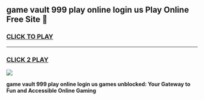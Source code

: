 
## game vault 999 play online login us Play Online Free Site 👋
<h3>
<a href="https://download.freeplayer.one?title=game_vault_999_play_online_login_us&ref=21F">CLICK TO PLAY</a></h3>
<hr>

<h3>
<a href="https://download.freeplayer.one?title=game_vault_999_play_online_login_us&ref=21F">CLICK 2 PLAY</a>
  
</h3>

<a href="https://download.freeplayer.one?title=game_vault_999_play_online_login_us&ref=21F"><img src="https://cdnb.artstation.com/p/assets/images/images/032/539/853/original/anto-thomas-button-gif.gif"></a>


**game vault 999 play online login us games unblocked: Your Gateway to Fun and Accessible Online Gaming**
